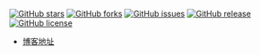 
[![GitHub stars](https://img.shields.io/github/stars/python-myway/python-myway.github.io.svg)](https://github.com/python-myway/python-myway.github.io/stargazers)
[![GitHub forks](https://img.shields.io/github/forks/python-myway/python-myway.github.io.svg)](https://github.com/python-myway/python-myway.github.io/network)
[![GitHub issues](https://img.shields.io/github/issues/python-myway/python-myway.github.io.svg)](https://github.com/python-myway/python-myway.github.io/issues)
[![GitHub release](https://img.shields.io/github/release/python-myway/python-myway.github.io.svg)](https://github.com/python-myway/python-myway.github.io/releases)
[![GitHub license](https://img.shields.io/badge/license-MIT-blue.svg)](https://raw.githubusercontent.com/python-myway/python-myway.github.io/master/LICENSE)


- [博客地址](https://python-myway.github.io/)
